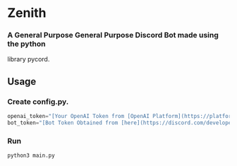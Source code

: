 # Zenith

### A General Purpose General Purpose Discord Bot made using the python 
library pycord.

## Usage

### Create config.py.

```python
openai_token="[Your OpenAI Token from [OpenAI Platform](https://platform.openai.com)]"
bot_token="[Bot Token Obtained from [here](https://discord.com/developers).]"
```

### Run

```bash
python3 main.py
```
